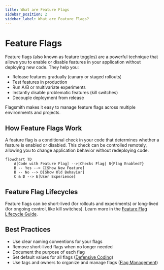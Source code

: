 ```yaml
---
title: What are Feature Flags
sidebar_position: 2
sidebar_label: What are Feature Flags?
---
```


# Feature Flags

Feature flags (also known as feature toggles) are a powerful technique that allows you to enable or disable features in your application without deploying new code. They help you:

- Release features gradually (canary or staged rollouts)
- Test features in production
- Run A/B or multivariate experiments
- Instantly disable problematic features (kill switches)
- Decouple deployment from release

Flagsmith makes it easy to manage feature flags across multiple environments and projects.


## How Feature Flags Work

A feature flag is a conditional check in your code that determines whether a feature is enabled or disabled. This check can be controlled remotely, allowing you to change application behavior without redeploying code.

```mermaid
flowchart TD
    A[Code with Feature Flag] -->|Checks Flag| B{Flag Enabled?}
    B -- Yes --> C[Show New Feature]
    B -- No --> D[Show Old Behavior]
    C & D --> E[User Experience]
```


## Feature Flag Lifecycles

Feature flags can be short-lived (for rollouts and experiments) or long-lived (for ongoing control, like kill switches). Learn more in the [Feature Flag Lifecycle Guide](/guides-and-examples/flag-lifecycle).


## Best Practices

- Use clear naming conventions for your flags
- Remove short-lived flags when no longer needed
- Document the purpose of each flag
- Set default values for all flags ([Defensive Coding](/guides-and-examples/defensive-coding))
- Use tags and owners to organize and manage flags ([Flag Management](/advanced-use/flag-management))



